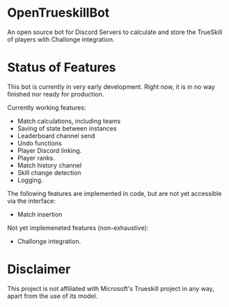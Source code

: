 # OpenTrueskillBot
 An open source bot for Discord Servers to calculate and store the TrueSkill of players with Challonge integration.
 
# Status of Features
This bot is currently in very early development. Right now, it is in no way finished nor ready for production.

Currently working features:
* Match calculations, including teams
* Saving of state between instances
* Leaderboard channel send
* Undo functions
* Player Discord linking.
* Player ranks.
* Match history channel
* Skill change detection
* Logging.

The following features are implemented in code, but are not yet accessible via the interface:
* Match insertion

Not yet implemeneted features (non-exhaustive):
* Challonge integration.
 
# Disclaimer

This project is not affiliated with Microsoft's Trueskill project in any way, apart from the use of its model. 
